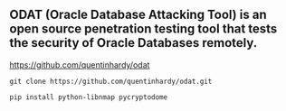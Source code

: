## ODAT (Oracle Database Attacking Tool) is an open source penetration testing tool that tests the security of Oracle Databases remotely.

https://github.com/quentinhardy/odat

`git clone https://github.com/quentinhardy/odat.git`

`pip install python-libnmap pycryptodome`
